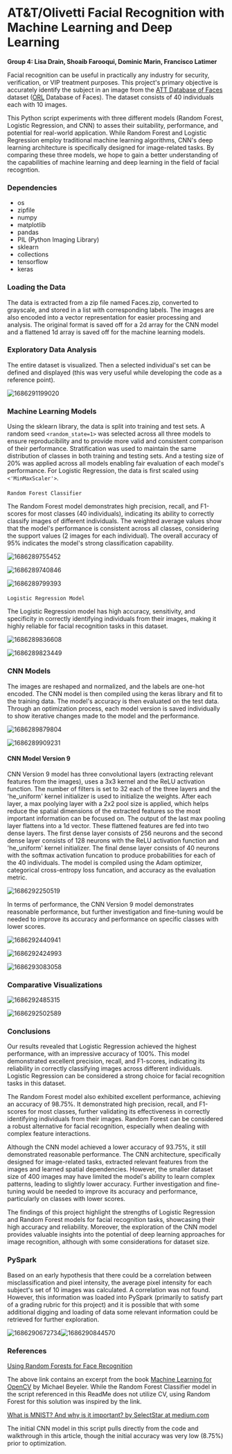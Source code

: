 
# AT&T/Olivetti Facial Recognition with Machine Learning and Deep Learning

**Group 4: Lisa Drain, Shoaib Farooqui, Dominic Marin, Francisco Latimer**

Facial recognition can be useful in practically any industry for security, verification, or VIP treatment purposes. This project's primary objective is accurately identify the subject in an image from the [ATT Database of Faces](https://www.kaggle.com/datasets/kasikrit/att-database-of-faces) dataset ([ORL]() Database of Faces). The dataset consists of 40 individuals each with 10 images.

This Python script experiments with three different models (Random Forest, Logistic Regression, and CNN) to asses their suitability, performance, and potential for real-world application. While Random Forest and Logistic Regression employ traditional machine learning algorithms, CNN's deep learning architecture is specifically designed for image-related tasks. By comparing these three models, we hope to gain a better understanding of the capabilities of machine learning and deep learning in the field of facial recogntion.

### Dependencies

* os
* zipfile
* numpy
* matplotlib
* pandas
* PIL (Python Imaging Library)
* sklearn
* collections
* tensorflow
* keras

### Loading the Data

The data is extracted from a zip file named Faces.zip, converted to grayscale, and stored in a list with corresponding labels. The images are also encoded into a vector representation for easier processing and analysis. The original format is saved off for a 2d array for the CNN model and a flattened 1d array is saved off for the machine learning models.

### Exploratory Data Analysis

The entire dataset is visualized. Then a selected individual's set can be defined and displayed (this was very useful while developing the code as a reference point).

![1686291199020](image/README/1686291199020.png)

### Machine Learning Models

Using the sklearn library, the data is split into training and test sets. A random seed `<random_state=1>` was selected across all three models to ensure reproducibility and to provide more valid and consistent comparison of their performance. Stratification was used to maintain the same distribution of classes in both training and testing sets. And a testing size of 20% was applied across all models enabling fair evaluation of each model's performance. For Logistic Regression, the data is first scaled using `<'MinMaxScaler'>`.

#### 
    Random Forest Classifier

The Random Forest model demonstrates high precision, recall, and F1-scores for most classes (40 individuals), indicating its ability to correctly classify images of different individuals. The weighted average values show that the model's performance is consistent across all classes, considering the support values (2 images for each individual). The overall accuracy of 95% indicates the model's strong classification capability.

![1686289755452](image/README/1686289755452.png)

![1686289740846](image/README/1686289740846.png)

![1686289799393](image/README/1686289799393.png)

#### 
    Logistic Regression Model

The Logistic Regression model has high accuracy, sensitivity, and specificity in correctly identifying individuals from their images, making it highly reliable for facial recognition tasks in this dataset.

![1686289836608](image/README/1686289836608.png)

![1686289823449](image/README/1686289823449.png)

### CNN Models

The images are reshaped and normalized, and the labels are one-hot encoded. The CNN model is then compiled using the keras library and fit to the training data. The model's accuracy is then evaluated on the test data. Through an optimization process, each model version is saved individually to show iterative changes made to the model and the performance.

![1686289879804](image/README/1686289879804.png)

![1686289909231](image/README/1686289909231.png)

#### CNN Model Version 9

CNN Version 9 model has three convolutional layers (extracting relevant features from the images), uses a 3x3 kernel and the ReLU activation function. The number of filters is set to 32 each of the three layers and the 'he_uniform' kernel initializer is used to initialize the weights. After each layer, a max poolying layer with a 2x2 pool size is applied, which helps reduce the spatial dimensions of the extracted features so the most important information can be focused on. The output of the last max pooling layer flattens into a 1d vector. These flattened features are fed into two dense layers. The first dense layer consists of 256 neurons and the second dense layer consists of 128 neurons with the ReLU activation function and 'he_uniform' kernel initializer. The final dense layer consists of 40 neurons with the softmax activation funcation to produce probabilities for each of the 40 individuals. The model is compiled using the Adam optimizer, categorical cross-entropy loss funcation, and accuracy as the evaluation metric.

![1686292250519](image/README/1686292250519.png)

In terms of performance, the CNN Version 9 model demonstrates reasonable performance, but further investigation and fine-tuning would be needed to improve its accuracy and performance on specific classes with lower scores. 

![1686292440941](image/README/1686292440941.png)

![1686292424993](image/README/1686292424993.png)

![1686293083058](image/README/1686293083058.png)

### Comparative Visualizations

![1686292485315](image/README/1686292485315.png)

![1686292502589](image/README/1686292502589.png)

### Conclusions

Our results revealed that Logistic Regression achieved the highest performance, with an impressive accuracy of 100%. This model demonstrated excellent precision, recall, and F1-scores, indicating its reliability in correctly classifying images across different individuals. Logistic Regression can be considered a strong choice for facial recognition tasks in this dataset.

The Random Forest model also exhibited excellent performance, achieving an accuracy of 98.75%. It demonstrated high precision, recall, and F1-scores for most classes, further validating its effectiveness in correctly identifying individuals from their images. Random Forest can be considered a robust alternative for facial recognition, especially when dealing with complex feature interactions.

Although the CNN model achieved a lower accuracy of 93.75%, it still demonstrated reasonable performance. The CNN architecture, specifically designed for image-related tasks, extracted relevant features from the images and learned spatial dependencies. However, the smaller dataset size of 400 images may have limited the model's ability to learn complex patterns, leading to slightly lower accuracy. Further investigation and fine-tuning would be needed to improve its accuracy and performance, particularly on classes with lower scores.

The findings of this project highlight the strengths of Logistic Regression and Random Forest models for facial recognition tasks, showcasing their high accuracy and reliability. Moreover, the exploration of the CNN model provides valuable insights into the potential of deep learning approaches for image recognition, although with some considerations for dataset size.

### PySpark

Based on an early hypothesis that there could be a correlation between misclassification and pixel intensity, the average pixel intensity for each subject's set of 10 images was calculated. A correlation was not found. However, this information was loaded into PySpark (primarily to satisfy part of a grading rubric for this project) and it is possible that with some additional digging and loading of data some relevant information could be retrieved for further exploration. 

![1686290672734](image/README/1686290672734.png)![1686290844570](image/README/1686290844570.png)

### References

[Using Random Forests for Face Recognition](https://notebook.community/mbeyeler/opencv-machine-learning/notebooks/10.03-Using-Random-Forests-for-Face-Recognition)

The above link contains an excerpt from the book [Machine Learning for OpenCV](https://www.packtpub.com/big-data-and-business-intelligence/machine-learning-opencv) by Michael Beyeler. While the Random Forest Classifier model in the script referenced in this ReadMe does not utilize CV, using Random Forest for this solution was inspired by the link.

[What is MNIST? And why is it important? by SelectStar at medium.com](https://selectstar-ai.medium.com/what-is-mnist-and-why-is-it-important-e9a269edbad5)

The initial CNN model in this script pulls directly from the code and walkthrough in this article, though the initial accuracy was very low (8.75%) prior to optimization.
